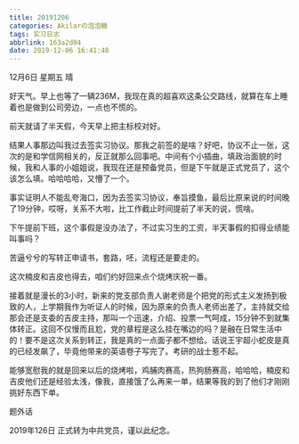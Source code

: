 ```yaml
---
title: 20191206
categories: Akilarの泡泡糖
tags: 实习日志
abbrlink: 163a2d94
date: 2019-12-06 16:41:48
---
```


12月6日 星期五 晴

好天气。早上也等了一辆236M，我现在真的超喜欢这条公交路线，就算在车上睡着也是做到公司旁边，一点也不慌的。

前天就请了半天假，今天早上把主标校对好。

结果人事那边叫我过去签实习协议。那我之前签的是啥？好吧，协议不止一张，这次的是和学信网相关的，反正就那么回事吧。中间有个小插曲，填政治面貌的时候，我和人事的小姐姐说，我现在还是预备党员，但是下午就是正式党员了，这个该怎么填。哈哈哈哈，又懵了一个。

事实证明人不能乱夸海口，因为去签实习协议，奉旨摸鱼，最后比原来说的时间晚了19分钟，哎呀，关系不大啦，比工作截止时间提前了半天的说，慌啥。

下午提前下班，这个事假是没办法了，不过实习生的工资，半天事假的扣得业绩能叫事吗？

苦逼兮兮的写转正申请书，套路，呸，流程还是要走的。

这次楠皮和吉皮也得去，咱们约好回来点个烧烤庆祝一番。

接着就是漫长的3小时，新来的党支部负责人谢老师是个把党的形式主义发扬到极致的人，上学期我作为听证人的时候，因为原来的负责人老师出差了，主持就交给那会还是支委的吉皮主持，那叫一个迅速，介绍、投票一气呵成，15分钟不到就集体转正。这回不仅慢而且尬，党的章程是这么挂在嘴边的吗？是融在日常生活中的！要不是这次关系到转正，我是真的一点面子都不想给。话说王宇超小蛇皮是真的已经发飙了，毕竟他带来的英语卷子写完了。考研的战士惹不起。

能够宽慰我的就是回来以后的烧烤啦，鸡脯肉赛高，热狗肠赛高，哈哈哈，楠皮和吉皮他们还是经验太浅，像我，直接饿了么再来一单，结果等我的到了他们才刚刚挑好东西下单。

题外话

2019年126日 正式转为中共党员，谨以此纪念。
